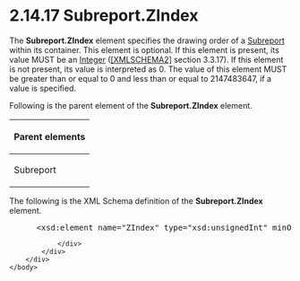 <html dir="LTR" xmlns:mshelp="http://msdn.microsoft.com/mshelp" xmlns:ddue="http://ddue.schemas.microsoft.com/authoring/2003/5" xmlns:xlink="http://www.w3.org/1999/xlink" xmlns:tool="http://www.microsoft.com/tooltip">
    <head>
        <meta http-equiv="Content-Type" content="text/html; CHARSET=utf-8"></meta>
        <meta name="save" content="history"></meta>
        <title>2.14.17 Subreport.ZIndex</title>
        <xml>
            <mshelp:toctitle title="2.14.17 Subreport.ZIndex"></mshelp:toctitle>
            <mshelp:rltitle title="[MS-RDL]: Subreport.ZIndex"></mshelp:rltitle>
            <mshelp:keyword index="A" term="b9b727b7-2d83-4929-9f83-2de1bb5ec56a"></mshelp:keyword>
            <mshelp:attr name="DCSext.ContentType" value="open specification"></mshelp:attr>
            <mshelp:attr name="AssetID" value="b9b727b7-2d83-4929-9f83-2de1bb5ec56a"></mshelp:attr>
            <mshelp:attr name="TopicType" value="kbRef"></mshelp:attr>
            <mshelp:attr name="DCSext.Title" value="[MS-RDL]: Subreport.ZIndex" />
        </xml>
    </head>
    <body>
        <div id="header">
            <h1 class="heading">2.14.17 Subreport.ZIndex</h1>
        </div>
        <div id="mainSection">
            <div id="mainBody">
                <div id="allHistory" class="saveHistory"></div>
                <div id="sectionSection0" class="section" name="collapseableSection">
                    

<p>The <b>Subreport.ZIndex</b> element specifies the drawing
order of a <a href="04d4d6d6-e103-48fc-b4f7-bf5b4a7e56e5.html">Subreport</a>
within its container. This element is optional. If this element is present, its
value MUST be an <a href="176fbb59-c3e2-430c-b1bb-37fd15df813e.html">Integer</a>
(<a href="https://go.microsoft.com/fwlink/?LinkId=90610">[XMLSCHEMA2]</a>
section 3.3.17). If this element is not present, its value is interpreted
as 0. The value of this element MUST be greater than or equal to 0
and less than or equal to 2147483647, if a value is specified.</p>

<p>Following is the parent element of the <b>Subreport.ZIndex</b>
element.</p>

<table>
 <thead>
  <tr>
   <th>
   <p>Parent elements</p>
   </th>
  </tr>
 </thead>
 <tr>
  <td>
  <p>Subreport</p>
  </td>
 </tr>
</table>

<p>The following is the XML Schema definition of the <b>Subreport.ZIndex</b>
element.</p>

<dl>
<dd>
<div><pre> &lt;xsd:element name=&quot;ZIndex&quot; type=&quot;xsd:unsignedInt&quot; minOccurs=&quot;0&quot; /&gt;
</pre></div>
</dd></dl>


                </div>
            </div>
        </div>
    </body>
</html>